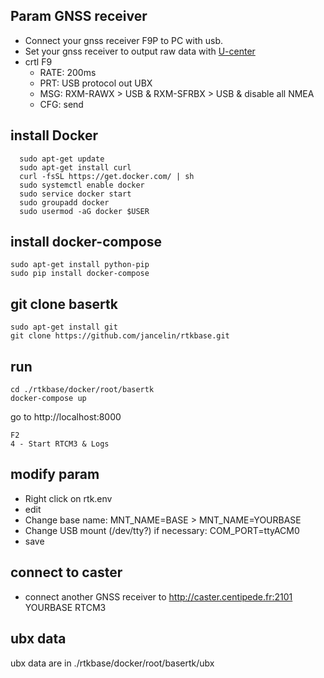 
## Param GNSS receiver

- Connect your gnss receiver F9P to PC with usb.
- Set your gnss receiver to output raw data with [U-center](https://www.u-blox.com/en/product/u-center)
- crtl F9
	- RATE: 200ms
	- PRT: USB protocol out UBX
	- MSG: RXM-RAWX > USB & RXM-SFRBX > USB & disable all NMEA
	- CFG: send

## install Docker

```
  sudo apt-get update
  sudo apt-get install curl 
  curl -fsSL https://get.docker.com/ | sh
  sudo systemctl enable docker
  sudo service docker start
  sudo groupadd docker
  sudo usermod -aG docker $USER
```

## install docker-compose

```
sudo apt-get install python-pip
sudo pip install docker-compose
```

## git clone basertk

```
sudo apt-get install git
git clone https://github.com/jancelin/rtkbase.git
```

## run

```
cd ./rtkbase/docker/root/basertk
docker-compose up
```
go to http://localhost:8000

```
F2
4 - Start RTCM3 & Logs
```
## modify param

- Right click on rtk.env
- edit
- Change base name: MNT_NAME=BASE > MNT_NAME=YOURBASE
- Change USB mount (/dev/tty?)  if necessary: COM_PORT=ttyACM0
- save

## connect to caster

- connect another GNSS receiver to http://caster.centipede.fr:2101 YOURBASE RTCM3 

## ubx data

ubx data are in ./rtkbase/docker/root/basertk/ubx
